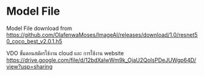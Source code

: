 # Model File


Model File download from https://github.com/OlafenwaMoses/ImageAI/releases/download/1.0/resnet50_coco_best_v2.0.1.h5

VDO ขั้นตอนสมัครใช้งาน cloud และ การใช้งาน website
https://drive.google.com/file/d/12bdXalwWm9k_OjaU2QoIsPDeJUWgp64D/view?usp=sharing
